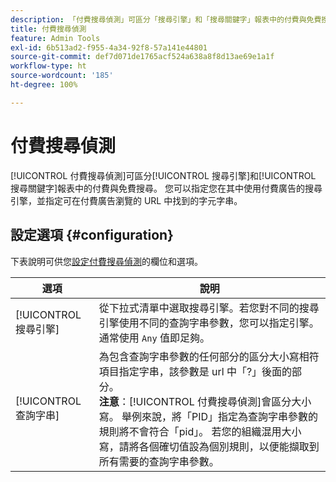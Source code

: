 ```yaml
---
description: 「付費搜尋偵測」可區分「搜尋引擎」和「搜尋關鍵字」報表中的付費與免費搜尋。
title: 付費搜尋偵測
feature: Admin Tools
exl-id: 6b513ad2-f955-4a34-92f8-57a141e44801
source-git-commit: def7d071de1765acf524a638a8f8d13ae69e1a1f
workflow-type: ht
source-wordcount: '185'
ht-degree: 100%

---
```


# 付費搜尋偵測

[!UICONTROL 付費搜尋偵測]可區分[!UICONTROL 搜尋引擎]和[!UICONTROL 搜尋關鍵字]報表中的付費與免費搜尋。 您可以指定您在其中使用付費廣告的搜尋引擎，並指定可在付費廣告瀏覽的 URL 中找到的字元字串。

## 設定選項 {#configuration}

下表說明可供您[設定付費搜尋偵測](/help/admin/admin/c-manage-report-suites/c-edit-report-suites/general/paid-search-detection/t-paid-search-detection.md)的欄位和選項。

| 選項 | 說明 |
| --- | --- |
| [!UICONTROL 搜尋引擎] | 從下拉式清單中選取搜尋引擎。若您對不同的搜尋引擎使用不同的查詢字串參數，您可以指定引擎。通常使用 `Any` 值即足夠。 |
| [!UICONTROL 查詢字串] | 為包含查詢字串參數的任何部分的區分大小寫相符項目指定字串，該參數是 url 中「?」後面的部分。 <br>**注意**：[!UICONTROL 付費搜尋偵測]會區分大小寫。 舉例來說，將「PID」指定為查詢字串參數的規則將不會符合「pid」。 若您的組織混用大小寫，請將各個確切值設為個別規則，以便能擷取到所有需要的查詢字串參數。 |
